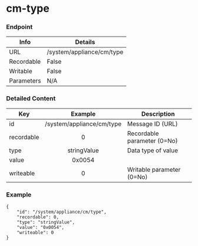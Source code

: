 # cm-type



### Endpoint

| Info  | Details |
| ------------- | ------------- |
| URL   | /system/appliance/cm/type   |
| Recordable   | False   |
| Writable   | False   |
| Parameters  | N/A |

### Detailed Content

|  Key  | Example | Description |
| ------------- | :------: | ------------------------------ |
|  id | /system/appliance/cm/type | Message ID (URL) |
|  recordable | 0 | Recordable parameter (0=No) |
|  type | stringValue | Data type of value |
|  value | 0x0054 |  |
|  writeable | 0 | Writable parameter (0=No) |



### Example
```
{
    "id": "/system/appliance/cm/type",
    "recordable": 0,
    "type": "stringValue",
    "value": "0x0054",
    "writeable": 0
}
```
